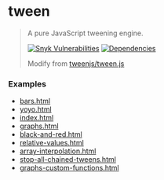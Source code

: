 # tween

> A pure JavaScript tweening engine.
>
> [![Snyk Vulnerabilities][snyk-image]][snyk-url]
> [![Dependencies][david-image]][david-url]
>
> Modify from [tweenjs/tween.js](https://github.com/tweenjs/tween.js)

### Examples

- [bars.html](https://nuintun.github.io/tween/examples/bars.html)
- [yoyo.html](https://nuintun.github.io/tween/examples/yoyo.html)
- [index.html](https://nuintun.github.io/tween/examples/index.html)
- [graphs.html](https://nuintun.github.io/tween/examples/graphs.html)
- [black-and-red.html](https://nuintun.github.io/tween/examples/black-and-red.html)
- [relative-values.html](https://nuintun.github.io/tween/examples/relative-values.html)
- [array-interpolation.html](https://nuintun.github.io/tween/examples/array-interpolation.html)
- [stop-all-chained-tweens.html](https://nuintun.github.io/tween/examples/stop-all-chained-tweens.html)
- [graphs-custom-functions.html](https://nuintun.github.io/tween/examples/graphs-custom-functions.html)

[snyk-image]: https://img.shields.io/snyk/vulnerabilities/github/nuintun/tween.svg?style=flat-square
[snyk-url]: https://snyk.io/test/github/nuintun/tween
[david-image]: http://img.shields.io/david/dev/nuintun/tween.svg?style=flat-square
[david-url]: https://david-dm.org/nuintun/tween?type=dev
